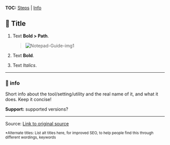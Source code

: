 **TOC:** [Steps](#) | [Info](#)

## 📝 Title

1. Text **Bold > Path**.

    > ![Notepad-Guide-img1](https://user-images.githubusercontent.com/75575687/101288587-aafba380-37f7-11eb-97da-11e5846a26f2.png)
    
2. Text **Bold**.

3. Text *Italics*.
    
----------

### 🔹 info
Short info about the tool/setting/utility and the real name of it, and what it does. Keep it concise!

**Support:** supported versions?

----------

Source: [Link to original source](#)

<sup>*Alternate titles: List alt titles here, for improved SEO, to help people find this through different wordings, keywords</sup>
